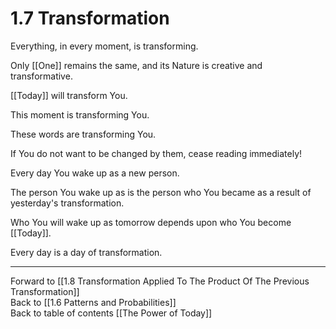 # 1.7 Transformation
Everything, in every moment, is transforming. 

Only [[One]] remains the same, and its Nature is creative and transformative. 

[[Today]] will transform You.  

This moment is transforming You. 

These words are transforming You.  

If You do not want to be changed by them, cease reading immediately!  

Every day You wake up as a new person.  

The person You wake up as is the person who You became as a result of yesterday's transformation.  

Who You will wake up as tomorrow depends upon who You become [[Today]].  

Every day is a day of transformation.  

___

Forward to [[1.8 Transformation Applied To The Product Of The Previous Transformation]]  
Back to [[1.6 Patterns and Probabilities]]  
Back to table of contents [[The Power of Today]]  